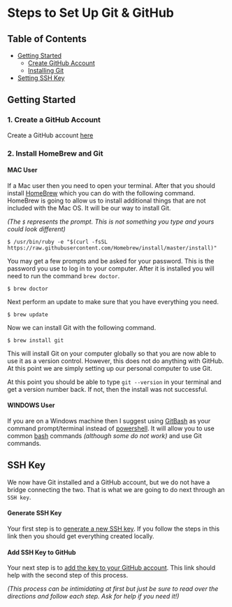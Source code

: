 # Steps to Set Up Git &amp; GitHub

## Table of Contents

* [Getting Started](https://github.com/nashvillefcc/SettingUpGit#getting-started)
  * [Create GitHub Account](https://github.com/nashvillefcc/SettingUpGit#user-content-1-create-a-github-account)
  * [Installing Git](https://github.com/nashvillefcc/SettingUpGit#user-content-2-install-homebrew-and-git)
* [Setting SSH Key](https://github.com/nashvillefcc/SettingUpGit#user-content-3-ssh-key)

## Getting Started

### 1. Create a GitHub Account
Create a GitHub account [here](https://www.github.com/join)

### 2. Install HomeBrew and Git
#### MAC User
If a Mac user then you need to open your terminal. After that you should install [HomeBrew](http://brew.sh/) which you can do with the following command. HomeBrew is going to allow us to install additional things that are not included with the Mac OS. It will be our way to install Git.

_(The `$` represents the prompt.  This is not something you type and yours could look different)_
```
$ /usr/bin/ruby -e "$(curl -fsSL https://raw.githubusercontent.com/Homebrew/install/master/install)"
```
You may get a few prompts and be asked for your password.  This is the password you use to log in to your computer.  After it is installed you will need to run the command `brew doctor`.
```
$ brew doctor
```
Next perform an update to make sure that you have everything you need.
```
$ brew update
```
Now we can install Git with the following command.
```
$ brew install git
```
This will install Git on your computer globally so that you are now able to use it as a version control.  However, this does not do anything with GitHub.  At this point we are simply setting up our personal computer to use Git.

At this point you should be able to type `git --version` in your terminal and get a version number back.  If not, then the install was not successful.

#### WINDOWS User
If you are on a Windows machine then I suggest using [GitBash](https://www.git-scm.com/downloads) as your command prompt/terminal instead of [powershell](https://en.wikipedia.org/wiki/PowerShell). It will allow you to use common [bash](https://en.wikipedia.org/wiki/Bash_(Unix_shell)) commands _(although some do not work)_ and use Git commands.

## SSH Key
We now have Git installed and a GitHub account, but we do not have a bridge connecting the two.  That is what we are going to do next through an `SSH key`.

#### Generate SSH Key
Your first step is to [generate a new SSH key](https://help.github.com/articles/generating-a-new-ssh-key-and-adding-it-to-the-ssh-agent/).  If you follow the steps in this link then you should get everything created locally.

#### Add SSH Key to GitHub
Your next step is to [add the key to your GitHub account](https://help.github.com/articles/adding-a-new-ssh-key-to-your-github-account/).  This link should help with the second step of this process.

_(This process can be intimidating at first but just be sure to read over the directions and follow each step.  Ask for help if you need it!)_
